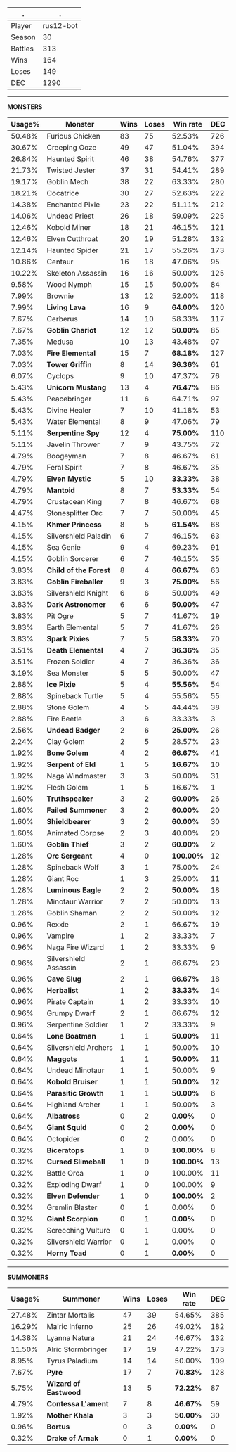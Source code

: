 .|.
|-|-
Player|rus12-bot
Season|30
Battles|313
Wins|164
Loses|149
DEC|1290

---
**MONSTERS**

Usage%|Monster|Wins|Loses|Win rate|DEC|
-|-|-|-|-|-|
50.48%|Furious Chicken|83|75|52.53%|726|
30.67%|Creeping Ooze|49|47|51.04%|394|
26.84%|Haunted Spirit|46|38|54.76%|377|
21.73%|Twisted Jester|37|31|54.41%|289|
19.17%|Goblin Mech|38|22|63.33%|280|
18.21%|Cocatrice|30|27|52.63%|222|
14.38%|Enchanted Pixie|23|22|51.11%|212|
14.06%|Undead Priest|26|18|59.09%|225|
12.46%|Kobold Miner|18|21|46.15%|121|
12.46%|Elven Cutthroat|20|19|51.28%|132|
12.14%|Haunted Spider|21|17|55.26%|173|
10.86%|Centaur|16|18|47.06%|95|
10.22%|Skeleton Assassin|16|16|50.00%|125|
9.58%|Wood Nymph|15|15|50.00%|84|
7.99%|Brownie|13|12|52.00%|118|
7.99%|**Living Lava**|16|9|**64.00%**|120|
7.67%|Cerberus|14|10|58.33%|117|
7.67%|**Goblin Chariot**|12|12|**50.00%**|85|
7.35%|Medusa|10|13|43.48%|97|
7.03%|**Fire Elemental**|15|7|**68.18%**|127|
7.03%|**Tower Griffin**|8|14|**36.36%**|61|
6.07%|Cyclops|9|10|47.37%|76|
5.43%|**Unicorn Mustang**|13|4|**76.47%**|86|
5.43%|Peacebringer|11|6|64.71%|97|
5.43%|Divine Healer|7|10|41.18%|53|
5.43%|Water Elemental|8|9|47.06%|79|
5.11%|**Serpentine Spy**|12|4|**75.00%**|110|
5.11%|Javelin Thrower|7|9|43.75%|72|
4.79%|Boogeyman|7|8|46.67%|61|
4.79%|Feral Spirit|7|8|46.67%|35|
4.79%|**Elven Mystic**|5|10|**33.33%**|38|
4.79%|**Mantoid**|8|7|**53.33%**|54|
4.79%|Crustacean King|7|8|46.67%|68|
4.47%|Stonesplitter Orc|7|7|50.00%|45|
4.15%|**Khmer Princess**|8|5|**61.54%**|68|
4.15%|Silvershield Paladin|6|7|46.15%|63|
4.15%|Sea Genie|9|4|69.23%|91|
4.15%|Goblin Sorcerer|6|7|46.15%|35|
3.83%|**Child of the Forest**|8|4|**66.67%**|63|
3.83%|**Goblin Fireballer**|9|3|**75.00%**|56|
3.83%|Silvershield Knight|6|6|50.00%|49|
3.83%|**Dark Astronomer**|6|6|**50.00%**|47|
3.83%|Pit Ogre|5|7|41.67%|19|
3.83%|Earth Elemental|5|7|41.67%|26|
3.83%|**Spark Pixies**|7|5|**58.33%**|70|
3.51%|**Death Elemental**|4|7|**36.36%**|35|
3.51%|Frozen Soldier|4|7|36.36%|36|
3.19%|Sea Monster|5|5|50.00%|47|
2.88%|**Ice Pixie**|5|4|**55.56%**|54|
2.88%|Spineback Turtle|5|4|55.56%|55|
2.88%|Stone Golem|4|5|44.44%|38|
2.88%|Fire Beetle|3|6|33.33%|3|
2.56%|**Undead Badger**|2|6|**25.00%**|26|
2.24%|Clay Golem|2|5|28.57%|23|
1.92%|**Bone Golem**|4|2|**66.67%**|41|
1.92%|**Serpent of Eld**|1|5|**16.67%**|10|
1.92%|Naga Windmaster|3|3|50.00%|31|
1.92%|Flesh Golem|1|5|16.67%|1|
1.60%|**Truthspeaker**|3|2|**60.00%**|26|
1.60%|**Failed Summoner**|3|2|**60.00%**|20|
1.60%|**Shieldbearer**|3|2|**60.00%**|30|
1.60%|Animated Corpse|2|3|40.00%|20|
1.60%|**Goblin Thief**|3|2|**60.00%**|2|
1.28%|**Orc Sergeant**|4|0|**100.00%**|12|
1.28%|Spineback Wolf|3|1|75.00%|24|
1.28%|Giant Roc|1|3|25.00%|11|
1.28%|**Luminous Eagle**|2|2|**50.00%**|18|
1.28%|Minotaur Warrior|2|2|50.00%|13|
1.28%|Goblin Shaman|2|2|50.00%|12|
0.96%|Rexxie|2|1|66.67%|19|
0.96%|Vampire|1|2|33.33%|7|
0.96%|Naga Fire Wizard|1|2|33.33%|9|
0.96%|Silvershield Assassin|2|1|66.67%|23|
0.96%|**Cave Slug**|2|1|**66.67%**|18|
0.96%|**Herbalist**|1|2|**33.33%**|14|
0.96%|Pirate Captain|1|2|33.33%|10|
0.96%|Grumpy Dwarf|2|1|66.67%|12|
0.96%|Serpentine Soldier|1|2|33.33%|9|
0.64%|**Lone Boatman**|1|1|**50.00%**|11|
0.64%|Silvershield Archers|1|1|50.00%|10|
0.64%|**Maggots**|1|1|**50.00%**|11|
0.64%|Undead Minotaur|1|1|50.00%|9|
0.64%|**Kobold Bruiser**|1|1|**50.00%**|12|
0.64%|**Parasitic Growth**|1|1|**50.00%**|6|
0.64%|Highland Archer|1|1|50.00%|3|
0.64%|**Albatross**|0|2|**0.00%**|0|
0.64%|**Giant Squid**|0|2|**0.00%**|0|
0.64%|Octopider|0|2|0.00%|0|
0.32%|**Biceratops**|1|0|**100.00%**|8|
0.32%|**Cursed Slimeball**|1|0|**100.00%**|13|
0.32%|Battle Orca|1|0|100.00%|11|
0.32%|Exploding Dwarf|1|0|100.00%|9|
0.32%|**Elven Defender**|1|0|**100.00%**|2|
0.32%|Gremlin Blaster|0|1|0.00%|0|
0.32%|**Giant Scorpion**|0|1|**0.00%**|0|
0.32%|Screeching Vulture|0|1|0.00%|0|
0.32%|Silvershield Warrior|0|1|0.00%|0|
0.32%|**Horny Toad**|0|1|**0.00%**|0|

---
**SUMMONERS**

Usage%|Summoner|Wins|Loses|Win rate|DEC|
-|-|-|-|-|-|
27.48%|Zintar Mortalis|47|39|54.65%|385|
16.29%|Malric Inferno|25|26|49.02%|182|
14.38%|Lyanna Natura|21|24|46.67%|132|
11.50%|Alric Stormbringer|17|19|47.22%|173|
8.95%|Tyrus Paladium|14|14|50.00%|109|
7.67%|**Pyre**|17|7|**70.83%**|128|
5.75%|**Wizard of Eastwood**|13|5|**72.22%**|87|
4.79%|**Contessa L'ament**|7|8|**46.67%**|59|
1.92%|**Mother Khala**|3|3|**50.00%**|30|
0.96%|**Bortus**|0|3|**0.00%**|0|
0.32%|**Drake of Arnak**|0|1|**0.00%**|0|

